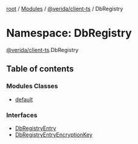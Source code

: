 [root](../README.md) / [Modules](../modules.md) / [@verida/client-ts](verida_client_ts.md) / DbRegistry

# Namespace: DbRegistry

[@verida/client-ts](verida_client_ts.md).DbRegistry

## Table of contents

### Modules Classes

- [default](../classes/verida_client_ts.DbRegistry.default.md)

### Interfaces

- [DbRegistryEntry](../interfaces/verida_client_ts.DbRegistry.DbRegistryEntry.md)
- [DbRegistryEntryEncryptionKey](../interfaces/verida_client_ts.DbRegistry.DbRegistryEntryEncryptionKey.md)
